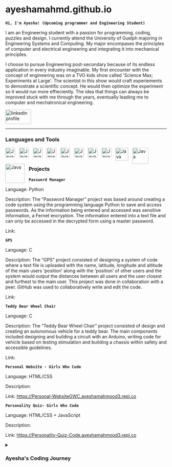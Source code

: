 # ayeshamahmd.github.io

**`Hi, I'm Ayesha! (Upcoming programmer and Engineering Student)`**

I am an Engineering student with a passion for programming, coding, puzzles and design. I currently attend the University of Guelph majoring in Engineering Systems and Computing. My major encompases the principles of computer and electrical engineering and integrating it into mechanical principles. 

I choose to pursue Engineering post-secondary because of its endless application in every industry imaginable. My first encounter with the concept of engineering was on a TVO kids show called 'Science Max; Experiments at Large'. The scientist in this show would craft experiements to demostrate a scientific concept. He would then optimize the experiment so it would run more effieciently. The idea that things can always be improved stuck with me through the years, eventually leading me to computer and mechatronical engineering. 

<p align="left">
  <a href="https://www.linkedin.com/in/ayesha-mahmood-25689a228/">
    <img alt = "linkedin profile" title="Connect with me on LinkedIn"
    src = "https://blog.waalaxy.com/wp-content/uploads/2021/01/LinkedIn-Symbole.png" 
    width="80"
    height="45"/></a>
    </p>
    
---
 
###    Languages and Tools
<link rel="stylesheet" href="https://cdn.jsdelivr.net/gh/devicons/devicon@v2.15.1/devicon.min.css"
<img align="left" alt="Java" width="30px" style="padding-right:10px;" src="https://cdn.jsdelivr.net/gh/devicons/devicon/icons/c/c-original.svg" />
<img align="left" alt="Java" width="30px" style="padding-right:10px;" src="https://cdn.jsdelivr.net/gh/devicons/devicon/icons/c/c-original.svg" />
<img align="left" alt="Java" width="30px" style="padding-right:10px;" src="https://cdn.jsdelivr.net/gh/devicons/devicon/icons/cplusplus/cplusplus-original.svg" />
<img align="left" alt="Java" width="30px" style="padding-right:10px;" src="https://cdn.jsdelivr.net/gh/devicons/devicon/icons/java/java-original.svg" />
<img align="left" alt="Java" width="30px" style="padding-right:10px;" src="https://cdn.jsdelivr.net/gh/devicons/devicon/icons/javascript/javascript-original.svg" />
<img align="left" alt="Java" width="30px" style="padding-right:10px;" src="https://cdn.jsdelivr.net/gh/devicons/devicon/icons/html5/html5-original.svg"/>
<img align="left" alt="Java" width="30px" style="padding-right:10px;" src="https://cdn.jsdelivr.net/gh/devicons/devicon/icons/css3/css3-original.svg" />
<img align="left" alt="Java" width="30px" style="padding-right:10px;" src="https://cdn.jsdelivr.net/gh/devicons/devicon/icons/github/github-original.svg" />
<img align="left" alt="Java" width="30px" style="padding-right:10px;" src="https://cdn.jsdelivr.net/gh/devicons/devicon/icons/python/python-original.svg" />
<img align="left" alt="Java" width="40px" style="padding-right:10px;" src="https://logos-world.net/wp-content/uploads/2020/12/Autocad-Logo.png"/>
<img align="left" alt="Java" width="50px" style="padding-right:10px;" src="https://cdn.freebiesupply.com/logos/large/2x/solidworks-logo-png-transparent.png"/>
<img align="left" alt="Java" width="60px" style="padding-right:10px;" src="https://1000logos.net/wp-content/uploads/2021/04/MATLAB-logo.png"/>
<br />
         
#         
 
### Projects

**`Password Manager`**

Language: Python 

Description: The “Password Manager” project was based around creating a code system using the programming language Python to save and access passwords. As the information being entered and accessed was sensitive information, a Fernet encryption. The information entered into a text file and can only be accessed in the decrypted form using a master password. 

Link: 

**`GPS`**
    
Language: C 
    
Description: The “GPS” project consisted of designing a system of code where a  text file is uploaded with the name, latitude, longitude and altitude of the main users ‘position’ along with the ‘position’ of other users and the system would output the distances between all users and the user closest and furthest to the main user. This project was done in collaboration with a peer. GitHub was used to collaboratively write and edit the code.
    
Link: 
    
**`Teddy Bear Wheel Chair`**
   
Language: C 
    
Description: The “Teddy Bear Wheel Chair” project consisted of design and creating an autonomous vehicle for a teddy bear. The main components included designing and building a circuit with an Arduino, writing code for vehicle based on testing stimulation and building a chassis within safety and accessible guidelines.
   
Link: 
    
**`Personal Website - Girls Who Code`**
    
Language: HTML/CSS
    
Description:
    
Link: https://Personal-WebsiteGWC.ayeshamahmood3.repl.co
 
 **`Personality Quiz- Girls Who Code`**
    
 Language: HTML/CSS + JavaScript
    
 Description:
    
 Link: https://Personality-Quiz-Code.ayeshamahmood3.repl.co
   
   
   <details>         
<summary><h3>Ayesha's Coding Journey<h/></summary>
   My coding journey had a bit of a rocky start. I tried to learn how to code on my own but quickly became overwheled on where to start. I researched on how to start learning the basics of code but everyone I came accross seemed to have their own opinions on what was the easiest, what was the most beneficial and what was most effeicient. Furthermore all guides and tutorials required some background knowlege of concepts. My lack of direction eventually lead me to Girls Who Code! Girls Who Code is a nonprofit orginization that works to increase the number of women in the computer science industry. I immeadiately signed up for their immersive summer program where I learned the basics of HTML/CSS and Java. The Girls Who Code course took time to explain the concepts and theories behind coding. It helped fill the gap most tutorials left. I further explored codign through freecodecamp.com and eventually taking coding classes at university. I am continuously working to improve my skill by creating projects and exploring new languages.
  
